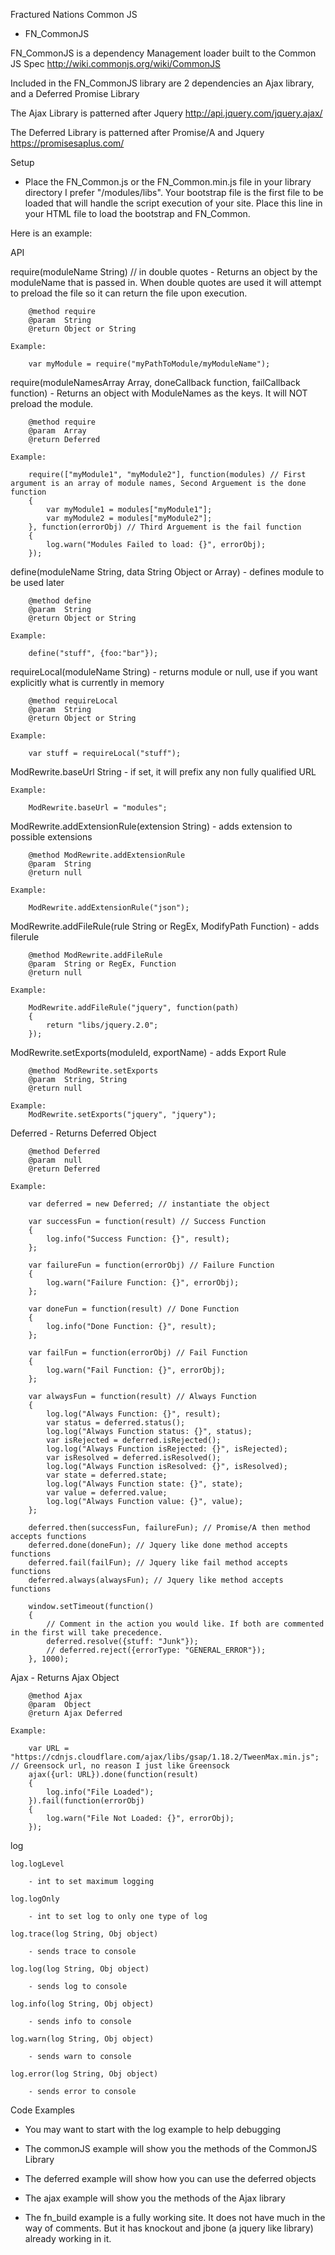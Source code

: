 Fractured Nations Common JS

- FN_CommonJS

FN_CommonJS is a dependency Management loader built to the Common JS Spec
http://wiki.commonjs.org/wiki/CommonJS

Included in the FN_CommonJS library are 2 dependencies an Ajax library, and a Deferred Promise Library

The Ajax Library is patterned after Jquery
http://api.jquery.com/jquery.ajax/

The Deferred Library is patterned after Promise/A and Jquery
https://promisesaplus.com/


Setup

- Place the FN_Common.js or the FN_Common.min.js file in your library directory I prefer "/modules/libs". Your bootstrap file is the first file to be loaded that will handle the script execution of your site.  Place this line in your HTML file to load the bootstrap and FN_Common.

<script type="text/javascript" data-main="PATH_TO_bootstrap" src="PATH_TO_FN_Common"></script>

Here is an example:

<script type="text/javascript" data-main="modules/bootstrap" src="modules/libs/FN_Common.js"></script>


API
		 
require(moduleName String) // in double quotes
	- Returns an object by the moduleName that is passed in.  When double quotes are used it will attempt to preload the file so it can return the file upon execution.  

		@method require
		@param  String
		@return Object or String

	Example:

		var myModule = require("myPathToModule/myModuleName");



require(moduleNamesArray Array, doneCallback function, failCallback function)
	- Returns an object with ModuleNames as the keys. It will NOT preload the module.

		@method require
		@param  Array
		@return Deferred

	Example:

		require(["myModule1", "myModule2"], function(modules) // First argument is an array of module names, Second Arguement is the done function
		{
			var myModule1 = modules["myModule1"];
			var myModule2 = modules["myModule2"];
		}, function(errorObj) // Third Arguement is the fail function
		{
			log.warn("Modules Failed to load: {}", errorObj);
		});



define(moduleName String, data String Object or Array)
	- defines module to be used later

		@method define
		@param  String
		@return Object or String

	Example:
	
		define("stuff", {foo:"bar"});



requireLocal(moduleName String)
	- returns module or null, use if you want explicitly what is currently in memory

		@method requireLocal
		@param  String
		@return Object or String

	Example:

		var stuff = requireLocal("stuff");



ModRewrite.baseUrl String
	- if set, it will prefix any non fully qualified URL

	Example:

		ModRewrite.baseUrl = "modules";



ModRewrite.addExtensionRule(extension String)
	- adds extension to possible extensions

		@method ModRewrite.addExtensionRule
		@param  String
		@return null

	Example:

		ModRewrite.addExtensionRule("json");



ModRewrite.addFileRule(rule String or RegEx, ModifyPath Function)
	- adds filerule

		@method ModRewrite.addFileRule
		@param  String or RegEx, Function
		@return null

	Example:

		ModRewrite.addFileRule("jquery", function(path)
		{
			return "libs/jquery.2.0";
		});



ModRewrite.setExports(moduleId, exportName)
	- adds Export Rule

		@method ModRewrite.setExports
		@param  String, String
		@return null

	Example:
		ModRewrite.setExports("jquery", "jquery");



Deferred
	- Returns Deferred Object

		@method Deferred
		@param  null
		@return Deferred

	Example:

		var deferred = new Deferred; // instantiate the object

		var successFun = function(result) // Success Function
		{
			log.info("Success Function: {}", result);
		};

		var failureFun = function(errorObj) // Failure Function
		{
			log.warn("Failure Function: {}", errorObj);
		};

		var doneFun = function(result) // Done Function
		{
			log.info("Done Function: {}", result);
		};

		var failFun = function(errorObj) // Fail Function
		{
			log.warn("Fail Function: {}", errorObj);
		};

		var alwaysFun = function(result) // Always Function
		{
			log.log("Always Function: {}", result);
			var status = deferred.status();
			log.log("Always Function status: {}", status);
			var isRejected = deferred.isRejected();
			log.log("Always Function isRejected: {}", isRejected);
			var isResolved = deferred.isResolved();
			log.log("Always Function isResolved: {}", isResolved);
			var state = deferred.state;
			log.log("Always Function state: {}", state);
			var value = deferred.value;
			log.log("Always Function value: {}", value);
		};

		deferred.then(successFun, failureFun); // Promise/A then method accepts functions
		deferred.done(doneFun); // Jquery like done method accepts functions
		deferred.fail(failFun); // Jquery like fail method accepts functions
		deferred.always(alwaysFun); // Jquery like method accepts functions

		window.setTimeout(function()
		{
			// Comment in the action you would like. If both are commented in the first will take precedence.
			deferred.resolve({stuff: "Junk"}); 
			// deferred.reject({errorType: "GENERAL_ERROR"});
		}, 1000);



Ajax
	- Returns Ajax Object

		@method Ajax
		@param  Object
		@return Ajax Deferred

	Example:

		var URL = "https://cdnjs.cloudflare.com/ajax/libs/gsap/1.18.2/TweenMax.min.js"; // Greensock url, no reason I just like Greensock
		ajax({url: URL}).done(function(result)
		{
			log.info("File Loaded");
		}).fail(function(errorObj)
		{
			log.warn("File Not Loaded: {}", errorObj);
		});

log

	log.logLevel

		- int to set maximum logging

	log.logOnly

		- int to set log to only one type of log

	log.trace(log String, Obj object)

		- sends trace to console

	log.log(log String, Obj object)

		- sends log to console

	log.info(log String, Obj object)

		- sends info to console

	log.warn(log String, Obj object)

		- sends warn to console

	log.error(log String, Obj object)

		- sends error to console



Code Examples 

- You may want to start with the log example to help debugging
- The commonJS example will show you the methods of the CommonJS Library
- The deferred example will show how you can use the deferred objects
- The ajax example will show you the methods of the Ajax library 

- The fn_build example is a fully working site. It does not have much in the way of comments.  But it has knockout and jbone (a jquery like library) already working in it. 
